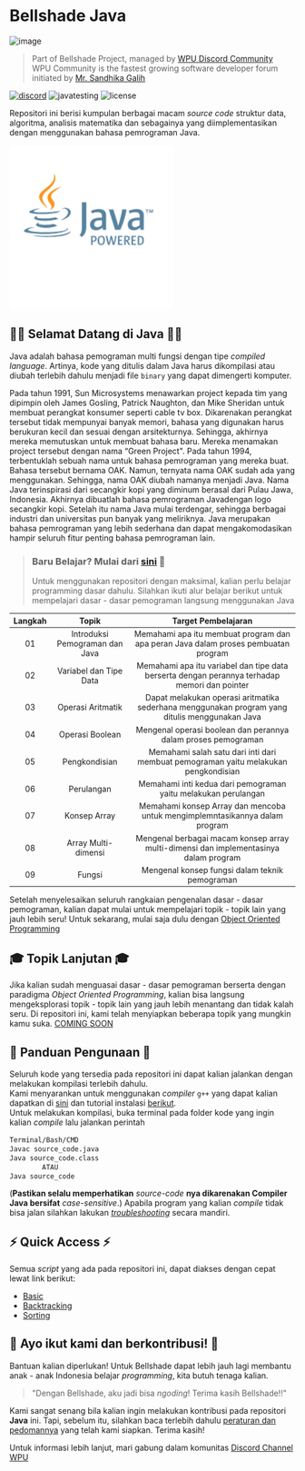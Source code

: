 # Bellshade Java
![image](https://github.com/bellshade/PHP/blob/main/assets/images/logo.png)
> Part of Bellshade Project, managed by [WPU Discord Community](http://discord.gg/S4rrXQU) <br>
> WPU Community is the fastest growing software developer forum initiated by [Mr. Sandhika Galih](https://www.youtube.com/c/WebProgrammingUNPAS)

[![discord](https://img.shields.io/discord/722002048643497994?logo=discord&logoColor=white&style=for-the-badge)](http://discord.gg/S4rrXQU)
![javatesting](https://img.shields.io/github/workflow/status/bellshade/Java/build%20java?style=for-the-badge)
![license](https://img.shields.io/github/license/bellshade/javaAlgorithm?style=for-the-badge)


Repositori ini berisi kumpulan berbagai macam *source code* struktur data, algoritma, analisis matematika dan sebagainya yang diimplementasikan dengan menggunakan bahasa pemrograman Java.

![image](https://raw.githubusercontent.com/github/explore/80688e429a7d4ef2fca1e82350fe8e3517d3494d/topics/java/java.png)


## 🎉🎉 Selamat Datang di Java 🎉🎉
Java adalah bahasa pemograman multi fungsi dengan tipe *compiled language*. Artinya, kode yang ditulis dalam Java harus dikompilasi atau diubah terlebih dahulu menjadi file `binary` yang dapat dimengerti komputer. 

Pada tahun 1991, Sun Microsystems menawarkan project kepada tim yang dipimpin oleh James Gosling, Patrick Naughton, dan Mike Sheridan untuk membuat perangkat konsumer seperti cable tv box. 
Dikarenakan perangkat tersebut tidak mempunyai banyak memori, bahasa yang digunakan harus berukuran kecil dan sesuai dengan arsitekturnya. Sehingga, akhirnya mereka memutuskan untuk membuat bahasa baru. Mereka menamakan project tersebut dengan nama “Green Project". 
Pada tahun 1994, terbentuklah sebuah nama untuk bahasa pemrograman yang mereka buat.
Bahasa tersebut bernama OAK. Namun, ternyata nama OAK sudah ada yang menggunakan.
Sehingga, nama OAK diubah namanya menjadi Java. Nama Java terinspirasi dari secangkir kopi yang diminum berasal dari Pulau Jawa, Indonesia. Akhirnya dibuatlah bahasa pemrograman Javadengan logo secangkir kopi. 
Setelah itu nama Java mulai terdengar, sehingga berbagai industri dan universitas pun banyak yang meliriknya. Java merupakan bahasa pemrograman yang lebih sederhana dan dapat
mengakomodasikan hampir seluruh fitur penting bahasa pemrograman lain.


> ### Baru Belajar? Mulai dari [sini]() 🌟
> Untuk menggunakan repositori dengan maksimal, kalian perlu belajar programming dasar dahulu. Silahkan ikuti alur belajar berikut untuk mempelajari dasar - dasar pemograman langsung menggunakan Java

| Langkah | Topik | Target Pembelajaran |
| :-----------: | :----------------------------------------: |:-----------------------------------------------------------------------------------------------------------------------------------------------------------------------: |
| 01 | Introduksi Pemograman dan Java | Memahami apa itu membuat program dan apa peran Java dalam proses pembuatan program |
| 02 | Variabel dan Tipe Data | Memahami apa itu variabel dan tipe data berserta dengan perannya terhadap memori dan pointer |
| 03 | Operasi Aritmatik | Dapat melakukan operasi aritmatika sederhana menggunakan program yang ditulis menggunakan Java |
| 04 | Operasi Boolean | Mengenal operasi boolean dan perannya dalam proses pemograman |
| 05 | Pengkondisian | Memahami salah satu dari inti dari membuat pemograman yaitu melakukan pengkondisian |
| 06 | Perulangan | Memahami inti kedua dari pemograman yaitu melakukan perulangan |
| 07 | Konsep Array | Memahami konsep Array dan mencoba untuk mengimplemntasikannya dalam program |
| 08 | Array Multi-dimensi | Mengenal berbagai macam konsep array multi-dimensi dan implementasinya dalam program |
| 09 | Fungsi | Mengenal konsep fungsi dalam teknik pemograman |

Setelah menyelesaikan seluruh rangkaian pengenalan dasar - dasar pemograman, kalian dapat mulai untuk mempelajari topik - topik lain yang jauh lebih seru!
Untuk sekarang, mulai saja dulu dengan [Object Oriented Programming](intermediate/oop/)

## 🎓 Topik Lanjutan 🎓
Jika kalian sudah menguasai dasar - dasar pemograman berserta dengan paradigma *Object Oriented Programming*, kalian bisa langsung mengeksplorasi topik - topik lain yang jauh lebih menantang dan tidak kalah seru. Di repositori ini, kami telah menyiapkan beberapa topik yang mungkin kamu suka.
[COMING SOON]()

## 📃 Panduan Pengunaan 📃
Seluruh kode yang tersedia pada repositori ini dapat kalian jalankan dengan melakukan kompilasi terlebih dahulu. <br>
Kami menyarankan untuk menggunakan *compiler* `g++` yang dapat kalian dapatkan di [sini]() dan tutorial instalasi [berikut](). <br>
Untuk melakukan kompilasi, buka terminal pada folder kode yang ingin kalian *compile* lalu jalankan perintah
```
Terminal/Bash/CMD
Javac source_code.java
Java source_code.class
        ATAU
Java source_code
```
(**Pastikan selalu memperhatikan** _source-code_ **nya dikarenakan Compiler Java bersifat** _case-sensitive_.)
Apabila program yang kalian *compile* tidak bisa jalan silahkan lakukan [*troubleshooting*]() secara mandiri.<br>


## ⚡ Quick Access ⚡
Semua *script* yang ada pada repositori ini, dapat diakses dengan cepat lewat link berikut:
- [Basic](basic/)
- [Backtracking](backtracking/)
- [Sorting](sorting)

## 🤩 Ayo ikut kami dan berkontribusi! 🤩 
Bantuan kalian diperlukan! Untuk Bellshade dapat lebih jauh lagi membantu anak - anak Indonesia belajar *programming*, kita butuh tenaga kalian.
> "Dengan Bellshade, aku jadi bisa *ngoding*! Terima kasih Bellshade!!"

Kami sangat senang bila kalian ingin melakukan kontribusi pada repositori **Java** ini. Tapi, sebelum itu, silahkan baca terlebih dahulu [peraturan dan pedomannya](CONTRIBUTING.md) yang telah kami siapkan. Terima kasih! 

Untuk informasi lebih lanjut, mari gabung dalam komunitas [Discord Channel WPU](http://discord.gg/S4rrXQU)
